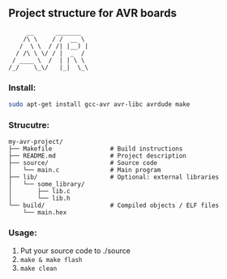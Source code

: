 ## Project structure for AVR boards
         __      _______  
        /\ \    / /  __ \ 
       /  \ \  / /| |__) |
      / /\ \ \/ / |  _  / 
     / ____ \  /  | | \ \ 
    /_/    \_\/   |_|  \_\
                                         

### Install:
```bash
sudo apt-get install gcc-avr avr-libc avrdude make
```

### Strucutre:
```
my-avr-project/
├── Makefile                # Build instructions
├── README.md               # Project description
├── source/                 # Source code
│   └── main.c              # Main program
├── lib/                    # Optional: external libraries
│   └── some_library/
│       ├── lib.c
│       └── lib.h
└── build/                  # Compiled objects / ELF files
    └── main.hex            
```

### Usage:
1. Put your source code to ./source
2. ```make & make flash```
3. ```make clean```
